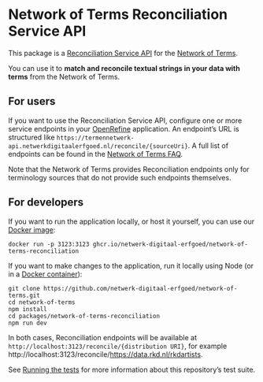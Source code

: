 # Network of Terms Reconciliation Service API

This package is a [Reconciliation Service API](https://reconciliation-api.github.io/specs/latest/)
for the [Network of Terms](http://github.com/netwerk-digitaal-erfgoed/network-of-terms).

You can use it to **match and reconcile textual strings in your data with terms** from the Network of Terms.

## For users

If you want to use the Reconciliation Service API, configure one or more service endpoints in your
[OpenRefine](https://openrefine.org) application. An endpoint’s URL is structured like
`https://termennetwerk-api.netwerkdigitaalerfgoed.nl/reconcile/{sourceUri}`. A full list of endpoints can be found in
the [Network of Terms FAQ](https://termennetwerk.netwerkdigitaalerfgoed.nl/reconciliation).

Note that the Network of Terms provides Reconciliation endpoints only for terminology sources that do not provide such
endpoints themselves.

## For developers

If you want to run the application locally, or host it yourself, you can use our
[Docker image](https://github.com/netwerk-digitaal-erfgoed/network-of-terms/pkgs/container/network-of-terms-reconciliation):

    docker run -p 3123:3123 ghcr.io/netwerk-digitaal-erfgoed/network-of-terms-reconciliation

If you want to make changes to the application, run it locally using Node (or in a
[Docker container](../../docs/docker.md)):

    git clone https://github.com/netwerk-digitaal-erfgoed/network-of-terms.git
    cd network-of-terms
    npm install
    cd packages/network-of-terms-reconciliation
    npm run dev

In both cases, Reconciliation endpoints will be available at `http://localhost:3123/reconcile/{distribution URI}`, for
example http://localhost:3123/reconcile/https://data.rkd.nl/rkdartists.

See [Running the tests](../../docs/tests.md) for more information about this repository’s test suite.
